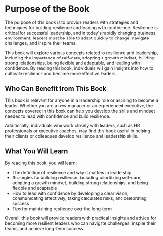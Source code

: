Purpose of the Book
============================================

The purpose of this book is to provide readers with strategies and techniques for building resilience and leading with confidence. Resilience is critical for successful leadership, and in today's rapidly changing business environment, leaders must be able to adapt quickly to change, navigate challenges, and inspire their teams.

This book will explore various concepts related to resilience and leadership, including the importance of self-care, adopting a growth mindset, building strong relationships, being flexible and adaptable, and leading with confidence. By reading this book, individuals will gain insights into how to cultivate resilience and become more effective leaders.

Who Can Benefit from This Book
------------------------------

This book is relevant for anyone in a leadership role or aspiring to become a leader. Whether you are a new manager or an experienced executive, the concepts covered in this book can help you develop the skills and mindset needed to lead with confidence and build resilience.

Additionally, individuals who work closely with leaders, such as HR professionals or executive coaches, may find this book useful in helping their clients or colleagues develop resilience and leadership skills.

What You Will Learn
-------------------

By reading this book, you will learn:

* The definition of resilience and why it matters in leadership
* Strategies for building resilience, including prioritizing self-care, adopting a growth mindset, building strong relationships, and being flexible and adaptable
* How to lead with confidence by developing a clear vision, communicating effectively, taking calculated risks, and celebrating success
* Tips for maintaining resilience over the long-term

Overall, this book will provide readers with practical insights and advice for becoming more resilient leaders who can navigate challenges, inspire their teams, and achieve long-term success.


